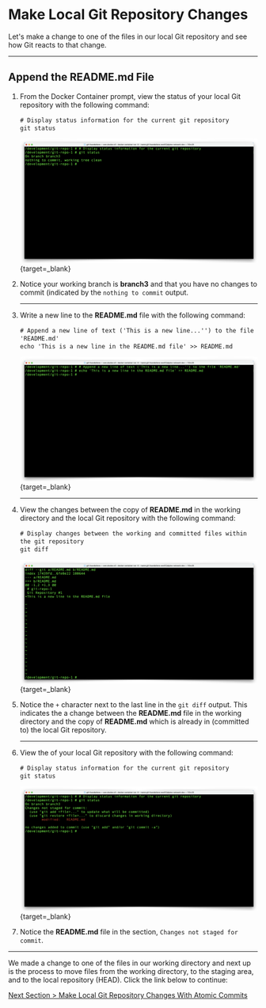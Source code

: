 # Make Local Git Repository Changes

Let's make a change to one of the files in our local Git repository and see how Git reacts to that change.

---

## Append the README.md File

1. From the Docker Container prompt, view the status of your local Git repository with the following command:

    ```shell
    # Display status information for the current git repository
    git status
    ```

    [![git-status-1](../images/git-status-1.png "Display the git repository status")](/git-foundations/images/git-status-1.png){target=_blank}

2. Notice your working branch is **branch3** and that you have no changes to commit (indicated by the `nothing to commit` output.

    ---

3. Write a new line to the **README.md** file with the following command:

    ```shell
    # Append a new line of text ('This is a new line...'') to the file 'README.md'
    echo 'This is a new line in the README.md file' >> README.md
    ```

    [![container-echo-readme](../images/container-echo-readme.png "Add a new line of text to 'README.md'")](/git-foundations/images/container-echo-readme.png){target=_blank}

    ---

4. View the changes between the copy of **README.md** in the working directory and the local Git repository with the following command:

    ```shell
    # Display changes between the working and committed files within the git repository
    git diff
    ```

    [![git-diff-readme-1](../images/git-diff-readme-1.png "Display changes between the working and committed copies of 'README.md'")](/git-foundations/images/git-diff-readme-1.png){target=_blank}

5. Notice the `+` character next to the last line in the `git diff` output.  This indicates the a change between the **README.md** file in the working directory and the copy of **README.md** which is already in (committed to) the local Git repository.

    ---

6. View the of your local Git repository with the following command:

    ```shell
    # Display status information for the current git repository
    git status
    ```

    [![git-status-2](../images/git-status-2.png "Display the git repository status")](/git-foundations/images/git-status-2.png){target=_blank}

7. Notice the **README.md** file in the section, `Changes not staged for commit`.

---

We made a change to one of the files in our working directory and next up is the process to move files from the working directory, to the staging area, and to the local repository (HEAD). Click the link below to continue:

[Next Section > Make Local Git Repository Changes With Atomic Commits](section_9.md "SMake Local Git Repository Changes With Atomic Commits")
